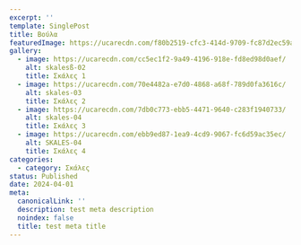 ```yaml
---
excerpt: ''
template: SinglePost
title: Βούλα
featuredImage: https://ucarecdn.com/f80b2519-cfc3-414d-9709-fc87d2ec59a7/
gallery:
  - image: https://ucarecdn.com/cc5ec1f2-9a49-4196-918e-fd8ed98d0aef/
    alt: skalesß-02
    title: Σκάλες 1
  - image: https://ucarecdn.com/70e4482a-e7d0-4868-a68f-789d0fa3616c/
    alt: skales-03
    title: Σκάλες 2
  - image: https://ucarecdn.com/7db0c773-ebb5-4471-9640-c283f1940733/
    alt: skales-04
    title: Σκάλες 3
  - image: https://ucarecdn.com/ebb9ed87-1ea9-4cd9-9067-fc6d59ac35ec/
    alt: SKALES-04
    title: Σκάλες 4
categories:
  - category: Σκάλες
status: Published
date: 2024-04-01
meta:
  canonicalLink: ''
  description: test meta description
  noindex: false
  title: test meta title
---
```

